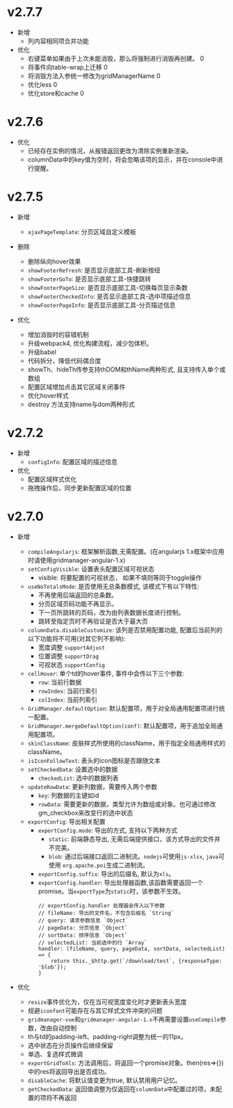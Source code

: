 
# v2.7.7
- 新增
    - 列内容相同项合并功能
- 优化
    - 右键菜单如果由于上次未能消毁，那么将强制进行消毁再创建。 0
    - 将事件向table-wrap上迁移 0
    - 将消毁方法入参统一修改为gridManagerName 0
    - 优化less 0
    - 优化store和cache 0

# v2.7.6
- 优化
    - 已经存在实例的情况，从报错返回更改为清除实例重新渲染。
    - columnData中的key值为空时，将会忽略该项的显示，并在console中进行提醒。

# v2.7.5
- 新增
    - `ajaxPageTemplate`: 分页区域自定义模板
- 删除
    - 删除纵向hover效果
    - `showFooterRefresh`: 是否显示底部工具-刷新按纽
    - `showFooterGoTo`: 是否显示底部工具-快捷跳转
    - `showFooterPageSize`: 是否显示底部工具-切换每页显示条数
    - `showFooterCheckedInfo`: 是否显示底部工具-选中项描述信息
    - `showFooterPageInfo`: 是否显示底部工具-分页描述信息

- 优化
    - 增加消毁时的容错机制
    - 升级webpack4, 优化构建流程，减少包体积。
    - 升级babel
    - 代码拆分，降低代码偶合度
    - showTh、hideTh传参支持thDOM和thName两种形式, 且支持传入单个或数组
    - 配置区域增加点击其它区域关闭事件
    - 优化hover样式
    - destroy 方法支持name与dom两种形式

# v2.7.2
- 新增
    - `configInfo`: 配置区域的描述信息
- 优化
    - 配置区域样式优化
    - 拖拽操作后，同步更新配置区域的位置

# v2.7.0
- 新增
    - `compileAngularjs`: 框架解析函数,无需配置。(在angularjs 1.x框架中应用时请使用gridmanager-angular-1.x)
    - `setConfigVisible`: 设置表头配置区域可视状态
        - visible: 将要配置的可视状态， 如果不填则等同于toggle操作
    - `useNoTotalsMode`: 是否使用无总条数模式, 该模式下有以下特性:
       - 不再使用后端返回的总条数。
       - 分页区域页码功能不再显示。
       - 下一页所跳转的页码，改为由列表数据长度进行控制。
       - 跳转至指定页时不再验证是否大于最大页
    - `columnData.disableCustomize`: 该列是否禁用配置功能, 配置后当前列的以下功能将不可用(对其它列不影响):
        - 宽度调整 `supportAdjust`
        - 位置调整 `supportDrag`
        - 可视状态 `supportConfig`
    - `cellHover`: 单个td的hover事件, 事件中会传以下三个参数:
        - `row`: 当前行数据
        - `rowIndex`: 当前行索引
        - `colIndex`: 当前列索引
    - `GridManager.defaultOption`: 默认配置项，用于对全局通用配置项进行统一配置。
    - `GridManager.mergeDefaultOption(conf)`: 默认配置项，用于追加全局通用配置项。
    - `skinClassName`: 皮肤样式所使用的className，用于指定全局通用样式的className。
    - `isIconFollowText`: 表头的icon图标是否跟随文本
    - `setCheckedData`: 设置选中的数据
        - `checkedList`: 选中的数据列表
    - `updateRowData`: 更新列数据，需要传入两个参数
        - `key`: 列数据的主键如id
        - `rowData`: 需要更新的数据，类型允许为数组或对象。也可通过修改gm_checkbox来改变行的选中状态
    - `exportConfig`: 导出相关配置
        - `exportConfig.mode`: 导出的方式, 支持以下两种方式
            - `static`: 前端静态导出, 无需后端提供接口，该方式导出的文件并不完美。
            - `blob`: 通过后端接口返回二进制流。`nodejs`可使用`js-xlsx`, `java`可使用 `org.apache.poi`生成二进制流。
        - `exportConfig.suffix`: 导出的后缀名, 默认为`xls`。
        - `exportConfig.handler`: 导出处理器函数,该函数需要返回一个promise。当`exportType`为`static`时，该参数不生效。
            ```
            // exportConfig.handler 处理器会传入以下参数
            // fileName: 导出的文件名，不包含后缀名 `String`
            // query: 请求参数信息 `Object`
            // pageData: 分页信息 `Object`
            // sortData: 排序信息 `Object`
            // selectedList: 当前选中的行 `Array`
            handler: (fileName, query, pageData, sortData, selectedList) => {
                return this._$http.get(`/download/test`, {responseType: 'blob'});
            }
            ```

- 优化
    - `resize`事件优化为，仅在当可视宽度变化时才更新表头宽度
    - 规避`iconfont`可能存在与其它样式文件冲突的问题
    - `gridmanager-vue`和`gridmanager-angular-1.x`不再需要设置`useCompile`参数，改由自动控制
    - th与td的padding-left、padding-right调整为统一的11px。
    - 选中状态在分页操作后继续保留
    - 单选、复选样式微调
    - `exportGridToXls`: 方法调用后，将返回一个promise对象。then(res=>{})中的res将返回导出是否成功。
    - `disableCache`: 将默认值变更为true, 默认禁用用户记忆。
    - `getCheckedData`: 返回值调整为仅返回在`columnData`中配置过的项，未配置的项将不再返回

